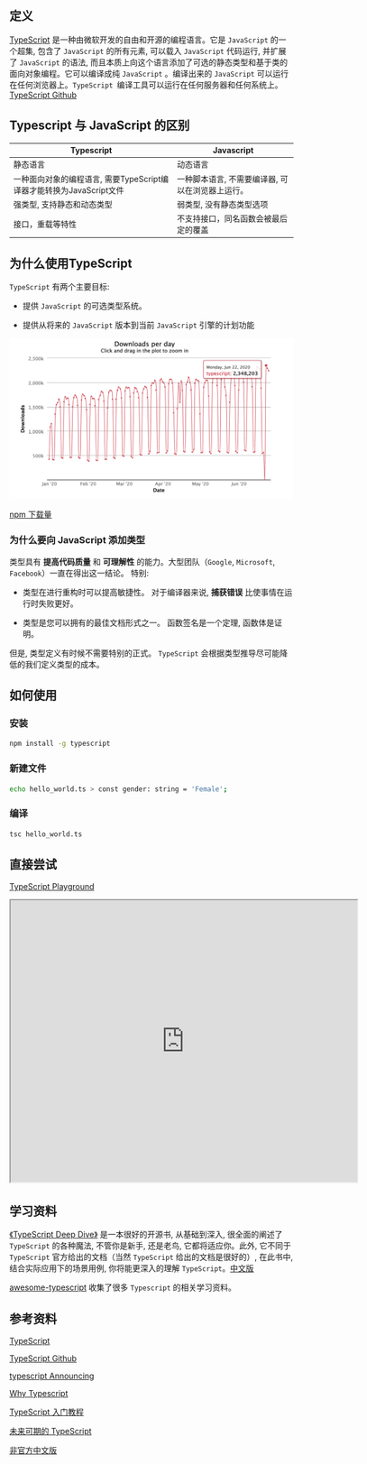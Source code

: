 ## 定义

[TypeScript](https://www.typescriptlang.org/) 是一种由微软开发的自由和开源的编程语言。它是 `JavaScript` 的一个超集, 包含了 `JavaScript` 的所有元素, 可以载入 `JavaScript` 代码运行, 并扩展了 `JavaScript` 的语法,  而且本质上向这个语言添加了可选的静态类型和基于类的面向对象编程。它可以编译成纯 `JavaScript` 。编译出来的 `JavaScript` 可以运行在任何浏览器上。`TypeScript `编译工具可以运行在任何服务器和任何系统上。 [TypeScript Github](https://github.com/Microsoft/TypeScript)

## Typescript 与 JavaScript 的区别

|  Typescript  |  Javascript  |
|---------|---------|
|静态语言|动态语言|
|一种面向对象的编程语言, 需要TypeScript编译器才能转换为JavaScript文件|一种脚本语言, 不需要编译器, 可以在浏览器上运行。|
|强类型, 支持静态和动态类型|弱类型, 没有静态类型选项|
|接口，重载等特性|不支持接口，同名函数会被最后定的覆盖|

## 为什么使用TypeScript

`TypeScript` 有两个主要目标:

- 提供 `JavaScript` 的可选类型系统。

- 提供从将来的 `JavaScript` 版本到当前 `JavaScript` 引擎的计划功能

![2020-ts-download.png](./images/2020-ts-download.png)

[npm 下载量](https://npm-stat.com/charts.html?package=typescript&from=2015-01-01)

### 为什么要向 JavaScript 添加类型

类型具有 **提高代码质量** 和 **可理解性** 的能力。大型团队（`Google`, `Microsoft`, `Facebook`）一直在得出这一结论。 特别:

- 类型在进行重构时可以提高敏捷性。 对于编译器来说, **捕获错误** 比使事情在运行时失败更好。

- 类型是您可以拥有的最佳文档形式之一。 函数签名是一个定理, 函数体是证明。

但是, 类型定义有时候不需要特别的正式。 `TypeScript` 会根据类型推导尽可能降低的我们定义类型的成本。

## 如何使用

### 安装

```sh
npm install -g typescript
```

### 新建文件
```sh
echo hello_world.ts > const gender: string = 'Female';
```

### 编译
```sh
tsc hello_world.ts
```

## 直接尝试

[TypeScript Playground](https://www.typescriptlang.org/play/index.html)

<iframe
  width='122%'
  height='500'
  src='https://www.typescriptlang.org/play/index.html'>
</iframe>

## 学习资料

[《TypeScript Deep Dive》](https://basarat.gitbook.io/typescript/) 是一本很好的开源书, 从基础到深入, 很全面的阐述了 `TypeScript` 的各种魔法, 不管你是新手, 还是老鸟, 它都将适应你。此外, 它不同于 `TypeScript` 官方给出的文档（当然 `TypeScript` 给出的文档是很好的）, 在此书中, 结合实际应用下的场景用例, 你将能更深入的理解 `TypeScript`。[中文版](https://jkchao.github.io/typescript-book-chinese/)

[awesome-typescript](https://github.com/semlinker/awesome-typescript) 收集了很多 `Typescript` 的相关学习资料。

## 参考资料

[TypeScript](https://www.typescriptlang.org/)

[TypeScript Github](https://github.com/Microsoft/TypeScript)

[typescript Announcing](https://devblogs.microsoft.com/typescript/)

[Why Typescript](https://basarat.gitbook.io/typescript/getting-started/why-typescript)

[TypeScript 入门教程](https://juejin.im/post/5edd8ad8f265da76fc45362c)

[未来可期的 TypeScript](https://mp.weixin.qq.com/s?__biz=MzIxNjgwMDIzMA==&mid=2247485103&idx=1&sn=9063e21d824db34820e955967c5a8ea3&scene=21#wechat_redirect)

[非官方中文版](http://s0www0typescriptlang0org.icopy.site/index.html)

